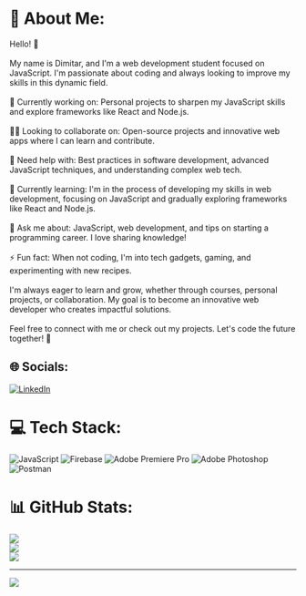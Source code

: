 # 💫 About Me:
Hello! 👋<br><br>My name is Dimitar, and I'm a web development student focused on JavaScript. I'm passionate about coding and always looking to improve my skills in this dynamic field.<br><br>🔭 Currently working on: Personal projects to sharpen my JavaScript skills and explore frameworks like React and Node.js.<br><br>👨‍💻 Looking to collaborate on: Open-source projects and innovative web apps where I can learn and contribute.<br><br>🤔 Need help with: Best practices in software development, advanced JavaScript techniques, and understanding complex web tech.<br><br>🌱 Currently learning: I'm in the process of developing my skills in web development, focusing on JavaScript and gradually exploring frameworks like React and Node.js.<br><br>💬 Ask me about: JavaScript, web development, and tips on starting a programming career. I love sharing knowledge!<br><br>⚡ Fun fact: When not coding, I'm into tech gadgets, gaming, and experimenting with new recipes.<br><br>I'm always eager to learn and grow, whether through courses, personal projects, or collaboration. My goal is to become an innovative web developer who creates impactful solutions.<br><br>Feel free to connect with me or check out my projects. Let's code the future together! 🚀


## 🌐 Socials:
[![LinkedIn](https://img.shields.io/badge/LinkedIn-%230077B5.svg?logo=linkedin&logoColor=white)](https://linkedin.com/in/https://www.linkedin.com/in/dimitar-garchov-478538184/) 

# 💻 Tech Stack:
![JavaScript](https://img.shields.io/badge/javascript-%23323330.svg?style=flat&logo=javascript&logoColor=%23F7DF1E) ![Firebase](https://img.shields.io/badge/firebase-a08021?style=flat&logo=firebase&logoColor=ffcd34) ![Adobe Premiere Pro](https://img.shields.io/badge/Adobe%20Premiere%20Pro-9999FF.svg?style=flat&logo=Adobe%20Premiere%20Pro&logoColor=white) ![Adobe Photoshop](https://img.shields.io/badge/adobe%20photoshop-%2331A8FF.svg?style=flat&logo=adobe%20photoshop&logoColor=white) ![Postman](https://img.shields.io/badge/Postman-FF6C37?style=flat&logo=postman&logoColor=white)
# 📊 GitHub Stats:
![](https://github-readme-stats.vercel.app/api?username=Garchov&theme=radical&hide_border=false&include_all_commits=true&count_private=true)<br/>
![](https://github-readme-streak-stats.herokuapp.com/?user=Garchov&theme=radical&hide_border=false)<br/>
![](https://github-readme-stats.vercel.app/api/top-langs/?username=Garchov&theme=radical&hide_border=false&include_all_commits=true&count_private=true&layout=compact)

---
[![](https://visitcount.itsvg.in/api?id=Garchov&icon=0&color=0)](https://visitcount.itsvg.in)

<!-- Proudly created with GPRM ( https://gprm.itsvg.in ) -->
